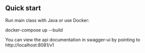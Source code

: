 ## Quick start

Run main class with Java or use Docker:

docker-compose up --build

You can view the api documentation in swagger-ui by pointing to  
http://localhost:8081/v1





 
